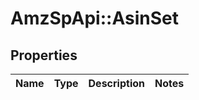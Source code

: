 # AmzSpApi::AsinSet

## Properties
Name | Type | Description | Notes
------------ | ------------- | ------------- | -------------

